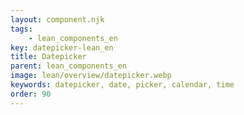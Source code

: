 ```yaml
---
layout: component.njk
tags: 
    - lean_components_en
key: datepicker-lean_en
title: Datepicker
parent: lean_components_en
image: lean/overview/datepicker.webp
keywords: datepicker, date, picker, calendar, time
order: 90
---
```

